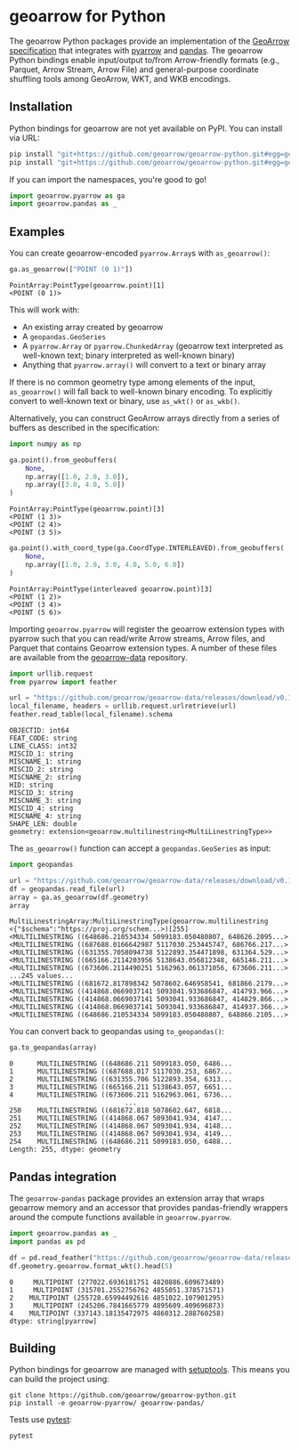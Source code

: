 # geoarrow for Python

The geoarrow Python packages provide an implementation of the [GeoArrow specification](https://github.com/geoarrow/geoarrow) that integrates with [pyarrow](https://arrow.apache.org/docs/python) and [pandas](https://pandas.pydata.org/). The geoarrow Python bindings enable input/output to/from Arrow-friendly formats (e.g., Parquet, Arrow Stream, Arrow File) and general-purpose coordinate shuffling tools among GeoArrow, WKT, and WKB encodings. 

## Installation

Python bindings for geoarrow are not yet available on PyPI. You can install via URL:

```bash
pip install "git+https://github.com/geoarrow/geoarrow-python.git#egg=geoarrow-pyarrow&subdirectory=geoarrow-pyarrow"
pip install "git+https://github.com/geoarrow/geoarrow-python.git#egg=geoarrow-pandas&subdirectory=geoarrow-pandas"
```

If you can import the namespaces, you're good to go!


```python
import geoarrow.pyarrow as ga
import geoarrow.pandas as _
```

## Examples

You can create geoarrow-encoded `pyarrow.Array`s with `as_geoarrow()`:


```python
ga.as_geoarrow(["POINT (0 1)"])
```




    PointArray:PointType(geoarrow.point)[1]
    <POINT (0 1)>



This will work with:

- An existing array created by geoarrow
- A `geopandas.GeoSeries`
- A `pyarrow.Array` or `pyarrow.ChunkedArray` (geoarrow text interpreted as well-known text; binary interpreted as well-known binary)
- Anything that `pyarrow.array()` will convert to a text or binary array

If there is no common geometry type among elements of the input, `as_geoarrow()` will fall back to well-known binary encoding. To explicitly convert to well-known text or binary, use `as_wkt()` or `as_wkb()`.

Alternatively, you can construct GeoArrow arrays directly from a series of buffers as described in the specification:


```python
import numpy as np

ga.point().from_geobuffers(
    None, 
    np.array([1.0, 2.0, 3.0]),
    np.array([3.0, 4.0, 5.0])
)
```




    PointArray:PointType(geoarrow.point)[3]
    <POINT (1 3)>
    <POINT (2 4)>
    <POINT (3 5)>




```python
ga.point().with_coord_type(ga.CoordType.INTERLEAVED).from_geobuffers(
    None,
    np.array([1.0, 2.0, 3.0, 4.0, 5.0, 6.0])
)
```




    PointArray:PointType(interleaved geoarrow.point)[3]
    <POINT (1 2)>
    <POINT (3 4)>
    <POINT (5 6)>



Importing `geoarrow.pyarrow` will register the geoarrow extension types with pyarrow such that you can read/write Arrow streams, Arrow files, and Parquet that contains Geoarrow extension types. A number of these files are available from the [geoarrow-data](https://github.com/geoarrow/geoarrow-data) repository.


```python
import urllib.request
from pyarrow import feather

url = "https://github.com/geoarrow/geoarrow-data/releases/download/v0.1.0/ns-water-basin_line.arrow"
local_filename, headers = urllib.request.urlretrieve(url)
feather.read_table(local_filename).schema
```




    OBJECTID: int64
    FEAT_CODE: string
    LINE_CLASS: int32
    MISCID_1: string
    MISCNAME_1: string
    MISCID_2: string
    MISCNAME_2: string
    HID: string
    MISCID_3: string
    MISCNAME_3: string
    MISCID_4: string
    MISCNAME_4: string
    SHAPE_LEN: double
    geometry: extension<geoarrow.multilinestring<MultiLinestringType>>



The `as_geoarrow()` function can accept a `geopandas.GeoSeries` as input:


```python
import geopandas

url = "https://github.com/geoarrow/geoarrow-data/releases/download/v0.1.0/ns-water-basin_line.fgb.zip"
df = geopandas.read_file(url)
array = ga.as_geoarrow(df.geometry)
array
```




    MultiLinestringArray:MultiLinestringType(geoarrow.multilinestring <{"$schema":"https://proj.org/schem...>)[255]
    <MULTILINESTRING ((648686.210534334 5099183.050480807, 648626.2095...>
    <MULTILINESTRING ((687688.0166642987 5117030.253445747, 686766.217...>
    <MULTILINESTRING ((631355.7058094738 5122893.354471898, 631364.529...>
    <MULTILINESTRING ((665166.2114203956 5138643.056812348, 665146.211...>
    <MULTILINESTRING ((673606.2114490251 5162963.061371056, 673606.211...>
    ...245 values...
    <MULTILINESTRING ((681672.817898342 5078602.646958541, 681866.2179...>
    <MULTILINESTRING ((414868.0669037141 5093041.933686847, 414793.966...>
    <MULTILINESTRING ((414868.0669037141 5093041.933686847, 414829.866...>
    <MULTILINESTRING ((414868.0669037141 5093041.933686847, 414937.366...>
    <MULTILINESTRING ((648686.210534334 5099183.050480807, 648866.2105...>



You can convert back to geopandas using `to_geopandas()`:


```python
ga.to_geopandas(array)
```




    0      MULTILINESTRING ((648686.211 5099183.050, 6486...
    1      MULTILINESTRING ((687688.017 5117030.253, 6867...
    2      MULTILINESTRING ((631355.706 5122893.354, 6313...
    3      MULTILINESTRING ((665166.211 5138643.057, 6651...
    4      MULTILINESTRING ((673606.211 5162963.061, 6736...
                                 ...                        
    250    MULTILINESTRING ((681672.818 5078602.647, 6818...
    251    MULTILINESTRING ((414868.067 5093041.934, 4147...
    252    MULTILINESTRING ((414868.067 5093041.934, 4148...
    253    MULTILINESTRING ((414868.067 5093041.934, 4149...
    254    MULTILINESTRING ((648686.211 5099183.050, 6488...
    Length: 255, dtype: geometry



## Pandas integration

The `geoarrow-pandas` package provides an extension array that wraps geoarrow memory and an accessor that provides pandas-friendly wrappers around the compute functions available in `geoarrow.pyarrow`.


```python
import geoarrow.pandas as _
import pandas as pd

df = pd.read_feather("https://github.com/geoarrow/geoarrow-data/releases/download/v0.1.0/ns-water-basin_point.arrow")
df.geometry.geoarrow.format_wkt().head(5)
```




    0     MULTIPOINT (277022.6936181751 4820886.609673489)
    1     MULTIPOINT (315701.2552756762 4855051.378571571)
    2    MULTIPOINT (255728.65994492616 4851022.107901295)
    3     MULTIPOINT (245206.7841665779 4895609.409696873)
    4    MULTIPOINT (337143.18135472975 4860312.288760258)
    dtype: string[pyarrow]



## Building

Python bindings for geoarrow are managed with [setuptools](https://setuptools.pypa.io/en/latest/index.html).
This means you can build the project using:

```shell
git clone https://github.com/geoarrow/geoarrow-python.git
pip install -e geoarrow-pyarrow/ geoarrow-pandas/
```

Tests use [pytest](https://docs.pytest.org/):

```shell
pytest
```
